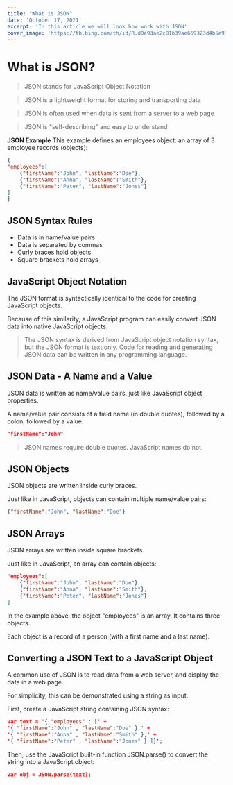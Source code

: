 ```yaml
---
title: "What is JSON"
date: 'October 17, 2021'
excerpt: 'In this article we will look how work with JSON'
cover_image: 'https://th.bing.com/th/id/R.d0e93ae2c81b39ae659323d4b5e978f9?rik=PSzLH0GfbQe89Q&pid=ImgRaw&r=0'
---
```


# What is JSON?

> JSON stands for JavaScript Object Notation

> JSON is a lightweight format for storing and transporting data

> JSON is often used when data is sent from a server to a web page

> JSON is "self-describing" and easy to understand

**JSON Example**
This example defines an employees object: an array of 3 employee records (objects):

```json
{
"employees":[
    {"firstName":"John", "lastName":"Doe"},
    {"firstName":"Anna", "lastName":"Smith"},
    {"firstName":"Peter", "lastName":"Jones"}
]
}
```
## JSON Syntax Rules
- Data is in name/value pairs
- Data is separated by commas
- Curly braces hold objects
- Square brackets hold arrays

## JavaScript Object Notation
The JSON format is syntactically identical to the code for creating JavaScript objects.

Because of this similarity, a JavaScript program can easily convert JSON data into native JavaScript objects.

> The JSON syntax is derived from JavaScript object notation syntax, but the JSON format is text only. Code for reading and generating JSON data can be written in any programming language.

## JSON Data - A Name and a Value
JSON data is written as name/value pairs, just like JavaScript object properties.

A name/value pair consists of a field name (in double quotes), followed by a colon, followed by a value:
```json
"firstName":"John"
```
> JSON names require double quotes. JavaScript names do not.

##  JSON Objects
JSON objects are written inside curly braces.

Just like in JavaScript, objects can contain multiple name/value pairs:

```json
{"firstName":"John", "lastName":"Doe"}
```
## JSON Arrays
JSON arrays are written inside square brackets.

Just like in JavaScript, an array can contain objects:
```json
"employees":[
    {"firstName":"John", "lastName":"Doe"},
    {"firstName":"Anna", "lastName":"Smith"},
    {"firstName":"Peter", "lastName":"Jones"}
]

```

In the example above, the object "employees" is an array. It contains three objects.

Each object is a record of a person (with a first name and a last name).

## Converting a JSON Text to a JavaScript Object

A common use of JSON is to read data from a web server, and display the data in a web page.

For simplicity, this can be demonstrated using a string as input.

First, create a JavaScript string containing JSON syntax:
```json
var text = '{ "employees" : [' +
'{ "firstName":"John" , "lastName":"Doe" },' +
'{ "firstName":"Anna" , "lastName":"Smith" },' +
'{ "firstName":"Peter" , "lastName":"Jones" } ]}';
```
Then, use the JavaScript built-in function JSON.parse() to convert the string into a JavaScript object:
```json 
var obj = JSON.parse(text);
```
